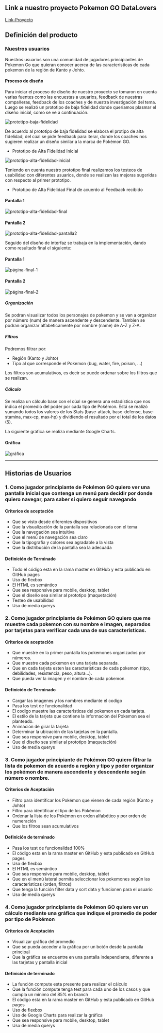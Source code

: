 ## Link a nuestro proyecto Pokemon GO DataLovers
[Link-Proyecto](https://dimarbu.github.io/BOG003-data-lovers/src/index.html)  

## Definición del producto

### Nuestros usuarios

Nuestros usuarios son una comunidad de jugadores principiantes de Pokemon Go que quieran conocer acerca de las caracteristicas de cada pokemon de la región de Kanto y Johto.

#### Proceso de diseño

Para iniciar el proceso de diseño de nuestro proyecto se tomaron en cuenta varias fuentes como las encuestas a usuarios, feedback de nuestras compañeras, feedback de los coaches y de nuestra investigación del tema. Luego se realizó un prototipo de baja fidelidad donde queriamos plasmar el diseño inicial, como se ve a continuación.

![prototipo-baja-fidelidad](./src/img/PrototipoBajaFidelidad.jpg)

De acuerdo al prototipo de baja fidelidad se elabora el protipo de alta fidelidad, del cúal se pide feedback para iterar, donde los coaches nos sugieren realizar un diseño similar a la marca de Pokémon GO.

* Prototipo de Alta Fidelidad Inicial

![prototipo-alta-fidelidad-inicial](./src/img/Prototipo1.jpg)

Teniendo en cuenta nuestro prototipo final realizamos los testeos de usabilidad con diferentes usuarios, donde se realizan las mejoras sugeridas con respecto al primer prototipo.

* Prototipo de Alta Fidelidad Final de acuerdo al Feedback recibido

#### Pantalla 1
![prototipo-alta-fidelidad-final](./src/img/PrototipoAltaFidelidad.JPG)

#### Pantalla 2
![prototipo-alta-fidelidad-pantalla2](./src/img/PrototipoSegundaPantalla.jpg)

Seguido del diseño de interfaz se trabaja en la implementación, dando como resultado final el siguiente:

#### Pantalla 1
![página-final-1](./src/img/Pantalla1.jpg)

#### Pantalla 2
![página-final-2](./src/img/Pantalla2.jpg)

##### Organización
Se podran visualizar todos los personajes de pokemon y se van a organizar por número (num) de manera ascendente y descendente. Tambien se podran organizar alfabeticamente por nombre (name) de A-Z y Z-A.

##### Filtros
Podremos filtrar por:
* Región (Kanto y Johto)
* Tipo al que corresponde el Pokemon  (bug, water, fire, poison, ...)

Los filtros son acumulativos, es decir se puede ordenar sobre los filtros que se realizan.

##### Cálculo
Se realiza un cálculo base con el cúal se genera una estadística que nos indica el promedio del poder por cada tipo de Pokémon. Está se realizó sumando todos los valores de los Stats (base-attack, base-defense, base-stamina, max-cp, max-hp) y dividiendo el resultado por el total de los datos (5).

La siguiente gráfica se realiza mediante Google Charts.

#### Gráfica
![gráfica](./src/img/grafica.jpg)

*****************************

## Historias de Usuarios

### 1. Como jugador principiante de Pokémon GO quiero ver una pantalla inicial que contenga un menú para decidir por donde quiero navegar, para saber si quiero seguir navegando
#### Criterios de aceptación
* Que se visto desde diferentes dispositivos
* Que la visualización de la pantalla sea relacionada con el tema 
* Que la navegación sea intuitiva
* Que el menú de navegación sea claro
* Que la tipografia y colores sea agradable a la vista
* Que la distribución de la pantalla sea la adecuada

#### Definición de Terminado
* Todo el código esta en la rama master en GitHub y esta publicado en GitHub pages
* Uso de flexbox
* El HTML es semántico
* Que sea responsive para mobile, desktop, tablet
* Que el diseño sea similar al prototipo (maquetación)
* Testeo de usabilidad
* Uso de media querys

### 2. Como jugador principiante de Pokémon GO quiero que me muestre cada pokemon con su nombre e imagen, separados por tarjetas para verificar cada una de sus caracteristicas.
#### Criterios de aceptación
* Que muestre en la primer pantalla los pokemones organizados por números.
* Que muestre cada pokemon en una tarjeta separada.
* Que en cada tarjeta esten las caracteristicas de cada pokemon (tipo, debilidades, resistencia, peso, altura...).
* Que pueda ver la imagen y el nombre de cada pokemon.
#### Definición de Terminado
* Cargar las imagenes y los nombres mediante el codigo
* Pasa los test de funcionalidad
* El codigo muestre las caracteristicas del pokemon en cada tarjeta.
* El estilo de la tarjeta que contiene la información del Pokemon sea el planteado.
* Animación de girar la tarjeta
* Determinar la ubicación de las tarjetas en la pantalla.
* Que sea responsive para mobile, desktop, tablet
* Que el diseño sea similar al prototipo (maquetación)
* Uso de media querys

### 3. Como jugador principiante de Pokémon GO quiero filtrar la lista de pokemon de acuerdo a región y tipo y poder organizar los pokémon de manera ascendente y descendente según número o nombre. 
#### Criterios de Aceptación
* Filtro para identificar los Pokémon que vienen de cada región (Kanto y Johto)
* Filtro para identificar el tipo de los Pokémon
* Ordenar la lista de los Pokémon en orden alfabético y por orden de numeración
* Que los filtros sean acumulativos

#### Definición de terminado
* Pasa los test de funcionalidad 100%
* El código esta en la rama master en GitHub y esta publicado en GitHub pages
* Uso de flexbox
* El HTML es semántico
* Que sea responsive para mobile, desktop, tablet
* Que en el menú lateral permita seleccionar los pokemones según las caracteristicas (orden, filtros)
* Que tenga la función filter data y sort data y funcionen para el usuario
* Uso de media querys

### 4. Como jugador principiante de Pokémon GO quiero ver un cálculo mediante una gráfica que indique el promedio de poder por tipo de Pokémon
#### Criterios de Aceptación
* Visualizar gráfica del promedio
* Que se pueda acceder a la gráfica por un botón desde la pantalla principal
* Que la gráfica se encuentre en una pantalla independiente, diferente a las tarjetas y pantalla inicial

#### Definición de terminado
* La función compute esta presente para realizar el cálculo
* Que la función compute tenga test para cada uno de los casos y que cumpla un mínimo del 85% en branch
* El código esta en la rama master en GitHub y esta publicado en GitHub pages
* Uso de flexbox 
* Uso de Google Charts para realizar la gráfica
* Que sea responsive para mobile, desktop, tablet
* Uso de media querys

